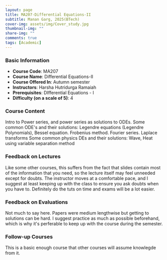 ```yaml
---
layout: page
title: MA207-Differential Equations-II
subtitle: Manan Garg, 2025(BTech)
cover-img: assets/img/Cover_study.jpg
thumbnail-img: ""
share-img: ""
comments: true
tags: [Academic]
---
```


### Basic Information

- **Course Code**: MA207
- **Course Name**: Differential Equations-II
- **Course Offered In**: Autumn semester
- **Instructors**: Harsha Hutridurga Ramaiah
- **Prerequisites**: DIfferential Equations - I
- **Difficulty (on a scale of 5)**: 4

### Course Content


Intro to Power series, and power series as solutions to ODEs. Some common ODE's and their solutions: Legendre equations (Legendre Polynomials), Bessel equation. Frobenius method. Fourier series. Laplace transforms
Some common physics DEs and their solutions: Wave, Heat using variable separation method
### Feedback on Lectures


Like some other courses, this suffers from the fact that slides contain most of the information that you need, so the lecture itself may feel unneeded except for doubts. The instructor moves at a comfortable pace, and I suggest at least keeping up with the class to ensure you ask doubts when you have to. Definitely do the tuts on time and exams will be a lot easier.
### Feedback on Evaluations


Not much to say here. Papers were medium lengthwise but getting to solutions can be hard. I suggest practice as much as possible beforehand, which is why it's perferable to keep up with the course during the semester.
### Follow-up Courses


This is a basic enough course that other courses will assume knowlegde from it.